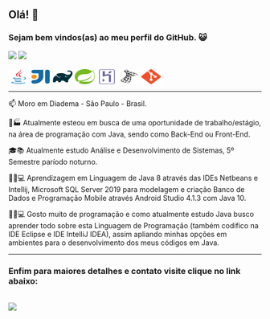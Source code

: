 ## Olá! 👋 
### Sejam bem vindos(as) ao meu perfil do GitHub. 😺

<!--
**Paulo-RJR/Paulo-RJR** is a ✨ _special_ ✨ repository because its `README.md` (this file) appears on your GitHub profile.

Here are some ideas to get you started:

- 🔭 I’m currently working on ...
- 🌱 I’m currently learning ...
- 👯 I’m looking to collaborate on ...
- 🤔 I’m looking for help with ...
- 💬 Ask me about ...
- 📫 How to reach me: ...
- 😄 Pronouns: ...
- ⚡ Fun fact: ...
-->

 <div>
  <a href="https://github.com/rafaballerini"></a>
  <img height="170em" src="https://github-readme-stats.vercel.app/api?username=Paulo-RJR&show_icons=true&theme=tokyonight&include_all_commits=true&count_private=true"/>
  <img height="170em" src="https://github-readme-stats.vercel.app/api/top-langs/?username=Paulo-RJR&layout=compact&langs_count=7&theme=tokyonight"/>
</div>

<div style="display: inline_block"><br>
  <img align="center" alt="Paulo-Java" height="30" width="40" src="https://github.com/devicons/devicon/blob/master/icons/java/java-original.svg">
  <img align="center" alt="Paulo-Intellij" height="30" width="40" src="https://github.com/devicons/devicon/blob/master/icons/intellij/intellij-original.svg">
  <img align="center" alt="Paulo-Gradle" height="30" width="40" src="https://github.com/devicons/devicon/blob/master/icons/gradle/gradle-plain.svg">
  <img align="center" alt="Paulo-String" height="30" width="40" src="https://github.com/devicons/devicon/blob/master/icons/spring/spring-original.svg">
  <img align="center" alt="Paulo-String" height="30" width="40" src="https://github.com/devicons/devicon/blob/master/icons/heroku/heroku-original.svg">
  <img align="center" alt="Paulo-MicrosoftSQL" height="30" width="40" src="https://github.com/devicons/devicon/blob/master/icons/microsoftsqlserver/microsoftsqlserver-plain.svg">
  <img align="center" alt="Paulo-Git" height="30" width="40" src="https://raw.githubusercontent.com/devicons/devicon/master/icons/git/git-plain.svg"> 
  
 <!--![Snake animation](https://github.com/rafaballerini/rafaballerini/blob/output/github-contribution-grid-snake.svg)
</div> -->

<hr>

📫 Moro em Diadema - São Paulo - Brasil.<p>

👔🏭 Atualmente esteou em busca de uma oportunidade de trabalho/estágio, na área de programação com Java, sendo como Back-End ou Front-End.<p>
 
🎓📚 Atualmente estudo Análise e Desenvolvimento de Sistemas, 5º Semestre paríodo noturno. <br>
 
 🧑🏽💻 Aprendizagem em Linguagem de Java 8 através das IDEs Netbeans e Intellij, Microsoft SQL Server 2019 para modelagem e criação Banco de Dados e Programação Mobile através Android Studio 4.1.3 com Java 10. <br>

🧑🏽💻 Gosto muito de programação e como atualmente estudo Java busco aprender todo sobre esta Linguagem de Programação (também codifico na IDE Eclipse e IDE IntelliJ IDEA), assim apliando minhas opções em ambientes para o desenvolvimento dos meus códigos em Java.

<hr> 

 ### Enfim para maiores detalhes e contato visite clique no link abaixo:
 
 
 <br><a href="https://www.linkedin.com/in/paulo-roberto-junqueira-rodrigues-6407b91b3/" target="_blank"><img src="https://img.shields.io/badge/-LinkedIn-%230077B5?style=for-the-badge&logo=linkedin&logoColor=white" target="_blank"></a> 
 
 <!--[![Linkedin Badge](https://img.shields.io/badge/-Paulo%20RJR-1c7e0f?style=flat-square&logo=Linkedin&logoColor=white&link=https://www.linkedin.com/in/paulo-roberto-junqueira-rodrigues-6407b91b3/)](https://www.linkedin.com/in/paulo-roberto-junqueira-rodrigues-6407b91b3/) -->
